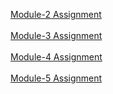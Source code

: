 <a href="https://janembasid.github.io/Coursera-test/Module-2/">Module-2 Assignment</a>
<br/>
<br/>
<a href="https://janembasid.github.io/Coursera-test/Module-3/#">Module-3 Assignment</a>
<br/>
<br/>
<a href="https://janembasid.github.io/Coursera-test/Module4/#">Module-4 Assignment</a>
<br/>
<br/>
<a href="https://janembasid.github.io/Coursera-test/Module-5/#">Module-5 Assignment</a>
<br/>

